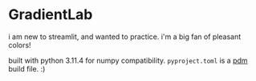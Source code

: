 # GradientLab

i am new to streamlit, and wanted to practice. i'm a big fan of pleasant colors!

built with python 3.11.4 for numpy compatibility. `pyproject.toml` is a [pdm](https://pdm.fming.dev/latest/) build file. :)